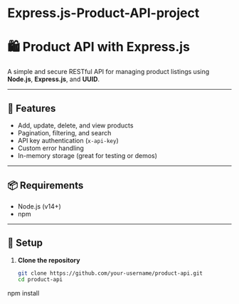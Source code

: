 # Express.js-Product-API-project
# 🛍️ Product API with Express.js

A simple and secure RESTful API for managing product listings using **Node.js**, **Express.js**, and **UUID**.

---

## 🚀 Features

- Add, update, delete, and view products
- Pagination, filtering, and search
- API key authentication (`x-api-key`)
- Custom error handling
- In-memory storage (great for testing or demos)

---

## 📦 Requirements

- Node.js (v14+)
- npm

---

## 📁 Setup

1. **Clone the repository**
   ```bash
   git clone https://github.com/your-username/product-api.git
   cd product-api
npm install
